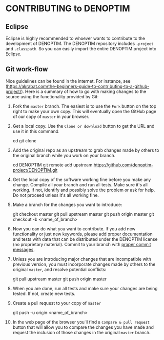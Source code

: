 # CONTRIBUTING to DENOPTIM

## Eclipse
Eclipse is highly recommended to whoever wants to contribute to the development of DENOPTIM. The DENOPTIM repository includes <code>.project</code> and <code>.classpath</code>. So you can easily import the entire DENOPTIM project into Eclipse.

## Git work-flow 
Nice guidelines can be found in the internet. For instance, see (https://akrabat.com/the-beginners-guide-to-contributing-to-a-github-project/). Here is a summary of how to go with making changes to the source using the functionality provided by Git:

1. Fork the `master` branch. The easiest is to use the `Fork` button on the top right to make your own copy. This will eventually open the GitHub page of our copy of `master` in your browser. 

2. Get a local copy. Use the `Clone or download` button to get the URL and use it in this command:

    cd <somewhere>
    git clone <URL>

3. Add the original repo as an upstream to grab changes made by others to the original branch while you work on your branch.

    cd DENOPTIM
    git remote add upstream https://github.com/denoptim-project/DENOPTIM.git

4. Get the local copy of the software working fine before you make any change. Compile all your branch and run all tests. Make sure it's all working. If not, identify and possibly solve the problem or ask for help. Do not proceed unless it's all working fine.

5. Make a branch for the changes you want to introduce:

    git checkout master
    git pull upstream master
    git push origin master
    git checkout -b <name_of_branch>
    
6. Now you can do what you want to contribute. If you add new functionality or just new keywords, please add proper documentation and tests with data that can be distributed under the DENOPTIM license (no proprietary material). Commit to your branch with [proper commit messages](https://chris.beams.io/posts/git-commit/). 

7. Unless you are introducing major changes that are incompatible with previous version, you must incorporate changes made by others to the original `master`, and resolve potential conflicts:

    git pull upstream master 
    git push origin master
    
8. When you are done, run all tests and make sure your changes are being tested. If not, create new tests.

9. Create a pull request to your copy of `master`

    git push -u origin <name_of_branch>

10. In the web page of the browser you'll find a `Compare & pull request` button that will allow you to compare the changes you have made and request the inclusion of those changes in the original `master` branch.
